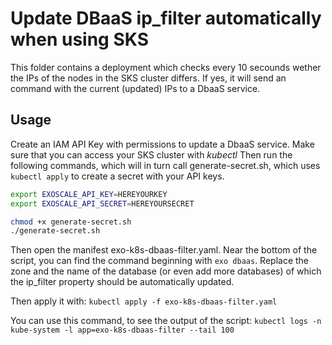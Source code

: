 # Update DBaaS ip_filter automatically when using SKS

This folder contains a deployment which checks every 10 secounds wether the IPs of the nodes in the SKS cluster differs.
If yes, it will send an command with the current (updated) IPs to a DbaaS service.

## Usage

Create an IAM API Key with permissions to update a DbaaS service.
Make sure that you can access your SKS cluster with *kubectl*
Then run the following commands, which will in turn call generate-secret.sh, which uses `kubectl apply` to create a secret with your API keys.
```bash
export EXOSCALE_API_KEY=HEREYOURKEY
export EXOSCALE_API_SECRET=HEREYOURSECRET

chmod +x generate-secret.sh
./generate-secret.sh
```

Then open the manifest exo-k8s-dbaas-filter.yaml. Near the bottom of the script, you can find the command beginning with `exo dbaas`. Replace the zone and the name of the database (or even add more databases) of which the ip_filter property should be automatically updated.

Then apply it with:
`kubectl apply -f exo-k8s-dbaas-filter.yaml`

You can use this command, to see the output of the script:
`kubectl logs -n kube-system -l app=exo-k8s-dbaas-filter --tail 100`
